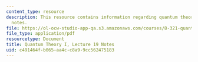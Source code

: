 ```yaml
---
content_type: resource
description: This resource contains information regarding quantum theory I, lecture
  notes.
file: https://ol-ocw-studio-app-qa.s3.amazonaws.com/courses/8-321-quantum-theory-i-fall-2017/c491464fb065aa4cc8a99cc562475183_MIT8_321F17_lec19.pdf
file_type: application/pdf
resourcetype: Document
title: Quantum Theory I, Lecture 19 Notes
uid: c491464f-b065-aa4c-c8a9-9cc562475183
---
```

